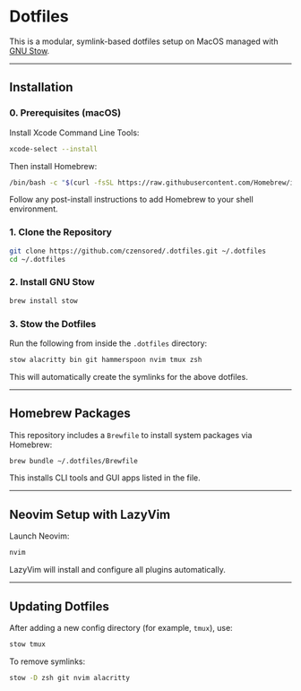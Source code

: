 # Dotfiles

This is a modular, symlink-based dotfiles setup on MacOS managed with [GNU Stow](https://www.gnu.org/software/stow/).

---

## Installation

### 0. Prerequisites (macOS)

Install Xcode Command Line Tools:

```bash
xcode-select --install
```

Then install Homebrew:

```bash
/bin/bash -c "$(curl -fsSL https://raw.githubusercontent.com/Homebrew/install/HEAD/install.sh)"
```

Follow any post-install instructions to add Homebrew to your shell environment.

### 1. Clone the Repository

```bash
git clone https://github.com/czensored/.dotfiles.git ~/.dotfiles
cd ~/.dotfiles
```

### 2. Install GNU Stow

```bash
brew install stow
```

### 3. Stow the Dotfiles

Run the following from inside the `.dotfiles` directory:

```bash
stow alacritty bin git hammerspoon nvim tmux zsh
```

This will automatically create the symlinks for the above dotfiles.

---

## Homebrew Packages

This repository includes a `Brewfile` to install system packages via Homebrew:

```bash
brew bundle ~/.dotfiles/Brewfile
```

This installs CLI tools and GUI apps listed in the file.

---

## Neovim Setup with LazyVim

Launch Neovim:

```bash
nvim
```

LazyVim will install and configure all plugins automatically.

---

## Updating Dotfiles

After adding a new config directory (for example, `tmux`), use:

```bash
stow tmux
```

To remove symlinks:

```bash
stow -D zsh git nvim alacritty
```
